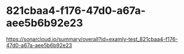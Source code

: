 # 821cbaa4-f176-47d0-a67a-aee5b6b92e23
https://sonarcloud.io/summary/overall?id=examly-test_821cbaa4-f176-47d0-a67a-aee5b6b92e23
